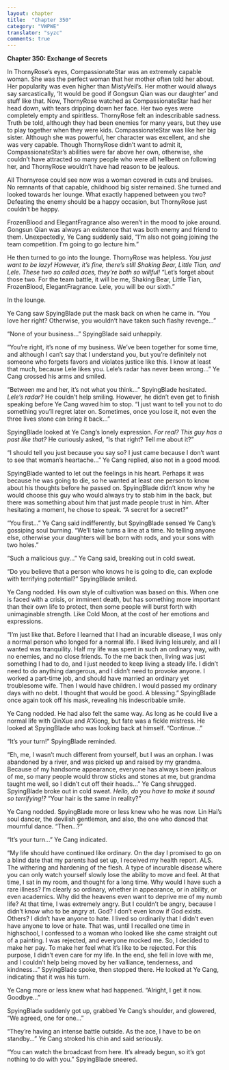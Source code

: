 ```yaml
---
layout: chapter
title:  "Chapter 350"
category: "VWPWE"
translator: "syzc"
comments: true
---
```


**Chapter 350: Exchange of Secrets**

In ThornyRose’s eyes, CompassionateStar was an extremely capable woman. She was the perfect woman that her mother often told her about. Her popularity was even higher than MistyVeil’s. Her mother would always say sarcastically, ‘It would be good if Gongsun Qian was our daughter’ and stuff like that. Now, ThornyRose watched as CompassionateStar had her head down, with tears dripping down her face. Her two eyes were completely empty and spiritless. ThornyRose felt an indescribable sadness. Truth be told, although they had been enemies for many years, but they use to play together when they were kids. CompassionateStar was like her big sister. Although she was powerful, her character was excellent, and she was very capable. Though ThornyRose didn’t want to admit it, CompassionateStar’s abilities were far above her own, otherwise, she couldn’t have attracted so many people who were all hellbent on following her, and ThornyRose wouldn’t have had reason to be jealous.

All Thornyrose could see now was a woman covered in cuts and bruises. No remnants of that capable, childhood big sister remained. She turned and looked towards her lounge. What exactly happened between you two? Defeating the enemy should be a happy occasion, but ThornyRose just couldn’t be happy.

FrozenBlood and ElegantFragrance also weren’t in the mood to joke around. Gongsun Qian was always an existence that was both enemy and friend to them. Unexpectedly, Ye Cang suddenly said, “I’m also not going joining the team competition. I’m going to go lecture him.”

He then turned to go into the lounge. ThornyRose was helpless. *You just want to be lazy! However, it’s fine, there’s still Shaking Bear, Little Tian, and Lele. These two so called aces, they’re both so willful!* “Let’s forget about those two. For the team battle, it will be me, Shaking Bear, Little Tian, FrozenBlood, ElegantFragrance. Lele, you will be our sixth.”

In the lounge.

Ye Cang saw SpyingBlade put the mask back on when he came in. “You love her right? Otherwise, you wouldn’t have taken such flashy revenge...”

“None of your business...” SpyingBlade said unhappily.

“You’re right, it’s none of my business. We’ve been together for some time, and although I can’t say that I understand you, but you’re definitely not someone who forgets favors and violates justice like this. I know at least that much, because Lele likes you. Lele’s radar has never been wrong...” Ye Cang crossed his arms and smiled.

“Between me and her, it’s not what you think...” SpyingBlade hesitated. *Lele’s radar?* He couldn’t help smiling. However, he didn’t even get to finish speaking before Ye Cang waved him to stop. “I just want to tell you not to do something you’ll regret later on. Sometimes, once you lose it, not even the three lives stone can bring it back...”

SpyingBlade looked at Ye Cang’s lonely expression. *For real? This guy has a past like that?* He curiously asked, “Is that right? Tell me about it?”

“I should tell you just because you say so? I just came because I don’t want to see that woman’s heartache...” Ye Cang replied, also not in a good mood.

SpyingBlade wanted to let out the feelings in his heart. Perhaps it was because he was going to die, so he wanted at least one person to know about his thoughts before he passed on. SpyingBlade didn’t know why he would choose this guy who would always try to stab him in the back, but there was something about him that just made people trust in him. After hesitating a moment, he chose to speak. “A secret for a secret?”

“You first...” Ye Cang said indifferently, but SpyingBlade sensed Ye Cang’s gossiping soul burning. “We’ll take turns a line at a time. No telling anyone else, otherwise your daughters will be born with rods, and your sons with two holes.”

“Such a malicious guy...” Ye Cang said, breaking out in cold sweat.

“Do you believe that a person who knows he is going to die, can explode with terrifying potential?” SpyingBlade smiled.

Ye Cang nodded. His own style of cultivation was based on this. When one is faced with a crisis, or imminent death, but has something more important than their own life to protect, then some people will burst forth with unimaginable strength. Like Cold Moon, at the cost of her emotions and expressions.

“I’m just like that. Before I learned that I had an incurable disease, I was only a normal person who longed for a normal life. I liked living leisurely, and all I wanted was tranquility. Half my life was spent in such an ordinary way, with no enemies, and no close friends. To the me back then, living was just something I had to do, and I just needed to keep living a steady life. I didn’t need to do anything dangerous, and I didn’t need to provoke anyone. I worked a part-time job, and should have married an ordinary yet troublesome wife. Then I would have children. I would passed my ordinary days with no debt. I thought that would be good. A blessing.” SpyingBlade once again took off his mask, revealing his indescribable smile.

Ye Cang nodded. He had also felt the same way. As long as he could live a normal life with QinXue and A’Xiong, but fate was a fickle mistress. He looked at SpyingBlade who was looking back at himself. “Continue...”

“It’s your turn!” SpyingBlade reminded.

“Eh, me, I wasn’t much different from yourself, but I was an orphan. I was abandoned by a river, and was picked up and raised by my grandma. Because of my handsome appearance, everyone has always been jealous of me, so many people would throw sticks and stones at me, but grandma taught me well, so I didn’t cut off their heads...” Ye Cang shrugged. SpyingBlade broke out in cold sweat. *Hello, do you have to make it sound so terrifying!?* “Your hair is the same in reality?”

Ye Cang nodded. SpyingBlade more or less knew who he was now. Lin Hai’s soul dancer, the devilish gentleman, and also, the one who danced that mournful dance. “Then…?”

“It’s your turn...” Ye Cang indicated.

“My life should have continued like ordinary. On the day I promised to go on a blind date that my parents had set up, I received my health report. ALS. The withering and hardening of the flesh. A type of incurable disease where you can only watch yourself slowly lose the ability to move and feel. At that time, I sat in my room, and thought for a long time. Why would I have such a rare illness? I’m clearly so ordinary, whether in appearance, or in ability, or even academics. Why did the heavens even want to deprive me of my numb life? At that time, I was extremely angry. But I couldn’t be angry, because I didn’t know who to be angry at. God? I don’t even know if God exists. Others? I didn’t have anyone to hate. I lived so ordinarily that I didn’t even have anyone to love or hate. That was, until I recalled one time in highschool, I confessed to a woman who looked like she came straight out of a painting. I was rejected, and everyone mocked me. So, I decided to make her pay. To make her feel what it’s like to be rejected. For this purpose, I didn’t even care for my life. In the end, she fell in love with me, and I couldn’t help being moved by her valliance, tenderness, and kindness...” SpyingBlade spoke, then stopped there. He looked at Ye Cang, indicating that it was his turn.

Ye Cang more or less knew what had happened. “Alright, I get it now. Goodbye...”

SpyingBlade suddenly got up, grabbed Ye Cang’s shoulder, and glowered, “We agreed, one for one...”

“They’re having an intense battle outside. As the ace, I have to be on standby...” Ye Cang stroked his chin and said seriously.

“You can watch the broadcast from here. It’s already begun, so it’s got nothing to do with you.” SpyingBlade sneered.
